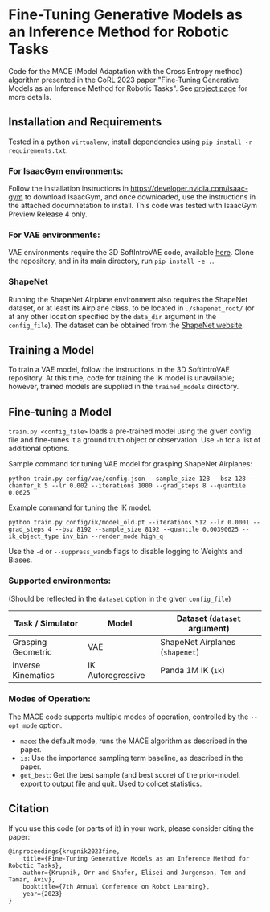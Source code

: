 # Fine-Tuning Generative Models as an Inference Method for Robotic Tasks
Code for the MACE (Model Adaptation with the Cross Entropy method) algorithm presented in the CoRL 2023 paper "Fine-Tuning Generative Models as an Inference Method for Robotic Tasks". See <a href="https://www.orrkrup.com/mace">project page</a> for more details. 

## Installation and Requirements

Tested in a python `virtualenv`, install dependencies using `pip install -r requirements.txt`. 

### For IsaacGym environments: 

Follow the installation instructions in https://developer.nvidia.com/isaac-gym to download IsaacGym, and once downloaded, use the instructions in the attached documnetation to install. This code was tested with IsaacGym Preview Release 4 only. 

### For VAE environments: 
VAE environments require the 3D SoftIntroVAE code, available <a href="https://github.com/orrkrup/3d-soft-intro-vae-pytorch">here</a>. Clone the repository, and in its main directory, run `pip install -e .`.  

### ShapeNet 
Running the ShapeNet Airplane environment also requires the ShapeNet dataset, or at least its Airplane class, to be located in `./shapenet_root/` (or at any other location specified by the `data_dir` argument in the `config_file`). The dataset can be obtained from the <a href="https://shapenet.org/">ShapeNet website</a>. 

## Training a Model
To train a VAE model, follow the instructions in the 3D SoftIntroVAE repository. 
At this time, code for training the IK model is unavailable; however, trained models are supplied in the `trained_models` directory. 


## Fine-tuning a Model
`train.py <config_file>` loads a pre-trained model using the given config file and fine-tunes it a ground truth object or observation.
Use `-h` for a list of additional options.

Sample command for tuning VAE model for grasping ShapeNet Airplanes: 
``` 
python train.py config/vae/config.json --sample_size 128 --bsz 128 --chamfer_k 5 --lr 0.002 --iterations 1000 --grad_steps 8 --quantile 0.0625
``` 

Example command for tuning the IK model:
```
python train.py config/ik/model_old.pt --iterations 512 --lr 0.0001 --grad_steps 4 --bsz 8192 --sample_size 8192 --quantile 0.00390625 --ik_object_type inv_bin --render_mode high_q
```

Use the `-d` or `--suppress_wandb` flags to disable logging to Weights and Biases. 

### Supported environments:
(Should be reflected in the `dataset` option in the given `config_file`)

| Task / Simulator   | Model              | Dataset (`dataset` argument)                |
| ------------------ | ------------------ | ------------------------------------------- |
| Grasping Geometric | VAE                | ShapeNet Airplanes (`shapenet`)             |
| Inverse Kinematics | IK Autoregressive  | Panda 1M IK (`ik`)                         |


### Modes of Operation:
The MACE code supports multiple modes of operation, controlled by the `--opt_mode` option. 

* `mace`: the default mode, runs the MACE algorithm as described in the paper.
* `is`: Use the importance sampling term baseline, as described in the paper.
* `get_best`: Get the best sample (and best score) of the prior-model, export to output file and quit. Used to collcet statistics. 


## Citation
If you use this code (or parts of it) in your work, please consider citing the paper:

```
@inproceedings{krupnik2023fine,
 	title={Fine-Tuning Generative Models as an Inference Method for Robotic Tasks},
  	author={Krupnik, Orr and Shafer, Elisei and Jurgenson, Tom and Tamar, Aviv},
  	booktitle={7th Annual Conference on Robot Learning},
  	year={2023}
}
```
